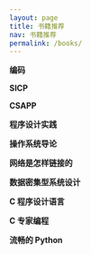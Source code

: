 ```yaml
---
layout: page
title: 书籍推荐
nav: 书籍推荐
permalink: /books/
---
```



**编码**


**SICP**


**CSAPP**


**程序设计实践**


**操作系统导论**


**网络是怎样链接的**


**数据密集型系统设计**


**C 程序设计语言**


**C 专家编程**


**流畅的 Python**
